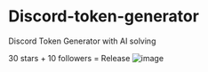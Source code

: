# Discord-token-generator
Discord Token Generator with AI solving


30 stars + 10 followers = Release
![image](https://user-images.githubusercontent.com/108630241/180350425-1a73c85d-7d69-4f03-8412-5653a1b20ea4.png)



